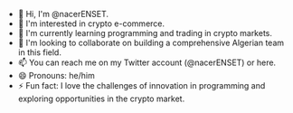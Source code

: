 - 👋 Hi, I'm @nacerENSET.
- 👀 I'm interested in crypto e-commerce.
- 🌱 I'm currently learning programming and trading in crypto markets.
- 💞️ I'm looking to collaborate on building a comprehensive Algerian team in this field.
- 📫 You can reach me on my Twitter account (@nacerENSET) or here.
- 😄 Pronouns: he/him
- ⚡ Fun fact: I love the challenges of innovation in programming and exploring opportunities in the crypto market.
<!---
nacerENSET/nacerENSET is a ✨ special ✨ repository because its `README.md` (this file) appears on your GitHub profile.
You can click the Preview link to take a look at your changes.
--->
